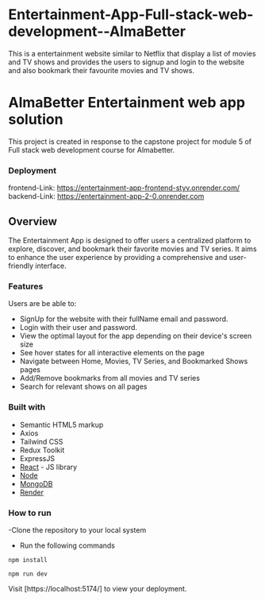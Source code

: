 # Entertainment-App-Full-stack-web-development--AlmaBetter
This is a entertainment website similar to Netflix that display a list of movies and TV shows and provides the users to signup and login to the website and also bookmark their favourite movies and TV shows.

# AlmaBetter Entertainment web app solution

This project is created in response to the capstone project for module 5 of Full stack web development course for Almabetter.

### Deployment
frontend-Link:  https://entertainment-app-frontend-styv.onrender.com/
backend-Link:   https://entertainment-app-2-0.onrender.com


## Overview
The Entertainment App is designed to offer users a centralized platform to explore, discover, and bookmark their favorite movies and TV series.
It aims to enhance the user experience by providing a comprehensive and user-friendly interface.




### Features

Users are be able to:
- SignUp for the website with their fullName email and password.
- Login with their user and password.
- View the optimal layout for the app depending on their device's screen size
- See hover states for all interactive elements on the page
- Navigate between Home, Movies, TV Series, and Bookmarked Shows pages
- Add/Remove bookmarks from all movies and TV series
- Search for relevant shows on all pages


### Built with

- Semantic HTML5 markup
- Axios
- Tailwind CSS
- Redux Toolkit
- ExpressJS 
- [React](https://reactjs.org/) - JS library
- [Node](https://nodejs.org/)
- [MongoDB](https://www.mongodb.com/)
- [Render](https://www.render.com)

### How to run

-Clone the repository to your local system

- Run the following commands

```npm install```

```npm run dev```


Visit [https://localhost:5174/] to view your deployment. 
